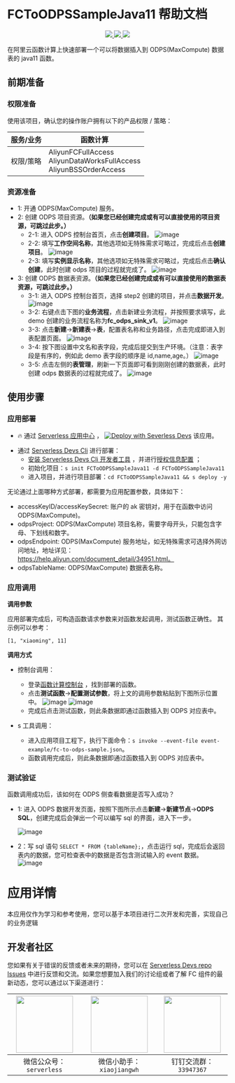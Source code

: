 # FCToODPSSampleJava11 帮助文档

<p align="center" class="flex justify-center">
    <a href="https://www.serverless-devs.com" class="ml-1">
    <img src="http://editor.devsapp.cn/icon?package=FCToODPSSampleJava11&type=packageType">
  </a>
  <a href="http://www.devsapp.cn/details.html?name=FCToODPSSampleJava11" class="ml-1">
    <img src="http://editor.devsapp.cn/icon?package=FCToODPSSampleJava11&type=packageVersion">
  </a>
  <a href="http://www.devsapp.cn/details.html?name=FCToODPSSampleJava11" class="ml-1">
    <img src="http://editor.devsapp.cn/icon?package=FCToODPSSampleJava11&type=packageDownload">
  </a>
</p>

<description>

在阿里云函数计算上快速部署一个可以将数据插入到 ODPS(MaxCompute) 数据表的 java11 函数。

</description>


## 前期准备

### 权限准备

使用该项目，确认您的操作账户拥有以下的产品权限 / 策略：


| 服务/业务 | 函数计算 |     
| --- |  --- |   
| 权限/策略 | AliyunFCFullAccess</br>AliyunDataWorksFullAccess</br>AliyunBSSOrderAccess |     


### 资源准备

  * 1: 开通 ODPS(MaxCompute) 服务。
  * 2: 创建 ODPS 项目资源。**（如果您已经创建完成或有可以直接使用的项目资源，可跳过此步。）**
    * 2-1: 进入 ODPS 控制台首页，点击**创建项目**。
    ![image](http://git.cn-hangzhou.oss-cdn.aliyun-inc.com/uploads/serverless/serverless-solutions/52a09da0785fa1a473953c2a3598d57c/image.png)
    * 2-2: 填写**工作空间名称**，其他选项如无特殊需求可略过，完成后点击**创建项目**。 
    ![image](http://git.cn-hangzhou.oss-cdn.aliyun-inc.com/uploads/serverless/serverless-solutions/eadd3641a31f7e03c3b6577f39e480c0/image.png)
    * 2-3: 填写**实例显示名称**，其他选项如无特殊需求可略过，完成后点击**确认创建**，此时创建 odps 项目的过程就完成了。
    ![image](http://git.cn-hangzhou.oss-cdn.aliyun-inc.com/uploads/serverless/serverless-solutions/4c0669d9eadb8cb1706294e21eb35920/image.png)
  * 3: 创建 ODPS 数据表资源。**（如果您已经创建完成或有可以直接使用的数据表资源，可跳过此步。）**
    * 3-1: 进入 ODPS 控制台首页，选择 step2 创建的项目，并点击**数据开发**。
    ![image](http://git.cn-hangzhou.oss-cdn.aliyun-inc.com/uploads/serverless/serverless-solutions/4c122d3042ca9ebca83cb96df43081a8/image.png)
    * 3-2: 右键点击下图的**业务流程**，点击新建业务流程，并按照要求填写，此 demo 创建的业务流程名称为**fc_odps_sink_v1**。
    ![image](http://git.cn-hangzhou.oss-cdn.aliyun-inc.com/uploads/serverless/serverless-solutions/c704ead1235f64dc05d55ee032a224bf/image.png)
    * 3-3: 点击**新建**->**新建表**->**表**，配置表名称和业务路径，点击完成即进入到表配置页面。
    ![image](http://git.cn-hangzhou.oss-cdn.aliyun-inc.com/uploads/serverless/serverless-solutions/aa6d7c21f7923f5bc1e3b09e281ae9f6/image.png)
    * 3-4: 按下图设置中文名和表字段，完成后提交到生产环境。（注意：表字段是有序的，例如此 demo 表字段的顺序是 id,name,age。）
    ![image](http://git.cn-hangzhou.oss-cdn.aliyun-inc.com/uploads/serverless/serverless-solutions/4ddcba884fcb5247dbd5c222e781297d/image.png)
    * 3-5: 点击左侧的**表管理**，刷新一下页面即可看到刚刚创建的数据表，此时创建 odps 数据表的过程就完成了。
    ![image](http://git.cn-hangzhou.oss-cdn.aliyun-inc.com/uploads/serverless/serverless-solutions/4b33ca9d55e94007c9cfbfee73a418ac/image.png)

      

## 使用步骤
### 应用部署

<appcenter>

- :fire: 通过 [Serverless 应用中心](https://fcnext.console.aliyun.com/applications/create?template=FCToODPSSampleJava11) ，
[![Deploy with Severless Devs](https://img.alicdn.com/imgextra/i1/O1CN01w5RFbX1v45s8TIXPz_!!6000000006118-55-tps-95-28.svg)](https://fcnext.console.aliyun.com/applications/create?template=FCToODPSSampleJava11)  该应用。 

</appcenter>

- 通过 [Serverless Devs Cli](https://www.serverless-devs.com/serverless-devs/install) 进行部署：
    - [安装 Serverless Devs Cli 开发者工具](https://www.serverless-devs.com/serverless-devs/install) ，并进行[授权信息配置](https://www.serverless-devs.com/fc/config) ；
    - 初始化项目：`s init FCToODPSSampleJava11 -d FCToODPSSampleJava11`   
    - 进入项目，并进行项目部署：`cd FCToODPSSampleJava11 && s deploy -y`

</deploy>

无论通过上面哪种方式部署，都需要为应用配置参数，具体如下：
  * accessKeyID/accessKeySecret: 账户的 ak 密钥对，用于在函数中访问 ODPS(MaxCompute)。
  * odpsProject: ODPS(MaxCompute) 项目名称，需要字母开头，只能包含字母、下划线和数字。
  * odpsEndpoint: ODPS(MaxCompute) 服务地址，如无特殊需求可选择外网访问地址，地址详见：https://help.aliyun.com/document_detail/34951.html。
  * odpsTableName: ODPS(MaxCompute) 数据表名称。

### 应用调用
**调用参数**

应用部署完成后，可构造函数请求参数来对函数发起调用，测试函数正确性。 其示例可以参考：
```
[1, "xiaoming", 11]
```

**调用方式**
  * 控制台调用：
    * 登录[函数计算控制台](https://fcnext.console.aliyun.com/cn-hangzhou/services) ，找到部署的函数。
    * 点击**测试函数**->**配置测试参数**，将上文的调用参数粘贴到下图所示位置中。
    ![image](http://git.cn-hangzhou.oss-cdn.aliyun-inc.com/uploads/serverless/serverless-solutions/b3f16886253f68b5893c4a353ffcb6f6/image.png)
    ![image](http://git.cn-hangzhou.oss-cdn.aliyun-inc.com/uploads/serverless/serverless-solutions/c6776a5a7bbd3d955e4612a0b7f59c79/image.png)
    * 完成后点击测试函数，则此条数据即通过函数插入到 ODPS 对应表中。
  
  * s 工具调用：
    * 进入应用项目工程下，执行下面命令：`s invoke --event-file event-example/fc-to-odps-sample.json`。
    * 函数调用完成后，则此条数据即通过函数插入到 ODPS 对应表中。

<appdetail id="flushContent">

### 测试验证
函数调用成功后，该如何在 ODPS 侧查看数据是否写入成功？
  * 1: 进入 ODPS 数据开发页面，按照下图所示点击**新建**->**新建节点**->**ODPS SQL**，创建完成后会弹出一个可以编写 sql 的界面，进入下一步。
   
    ![image](http://git.cn-hangzhou.oss-cdn.aliyun-inc.com/uploads/serverless/serverless-solutions/d5f223b0484c1cb91b6b9a25ea6ec9e0/image.png)
  * 2：写 sql 语句 `SELECT * FROM {tableName};`，点击运行 sql，完成后会返回表内的数据，您可检查表中的数据是否包含测试输入的 event 数据。
   ![image](http://git.cn-hangzhou.oss-cdn.aliyun-inc.com/uploads/serverless/serverless-solutions/618742477e1b8a22fa953ab93381b8f1/image.png)
  

<appdetail id="flushContent">

# 应用详情

本应用仅作为学习和参考使用，您可以基于本项目进行二次开发和完善，实现自己的业务逻辑


</appdetail>

<devgroup>

## 开发者社区

您如果有关于错误的反馈或者未来的期待，您可以在 [Serverless Devs repo Issues](https://github.com/serverless-devs/serverless-devs/issues) 中进行反馈和交流。如果您想要加入我们的讨论组或者了解 FC 组件的最新动态，您可以通过以下渠道进行：

<p align="center">

| <img src="https://serverless-article-picture.oss-cn-hangzhou.aliyuncs.com/1635407298906_20211028074819117230.png" width="130px" > | <img src="https://serverless-article-picture.oss-cn-hangzhou.aliyuncs.com/1635407044136_20211028074404326599.png" width="130px" > | <img src="https://serverless-article-picture.oss-cn-hangzhou.aliyuncs.com/1635407252200_20211028074732517533.png" width="130px" > |
|--- | --- | --- |
| <center>微信公众号：`serverless`</center> | <center>微信小助手：`xiaojiangwh`</center> | <center>钉钉交流群：`33947367`</center> | 

</p>

</devgroup>